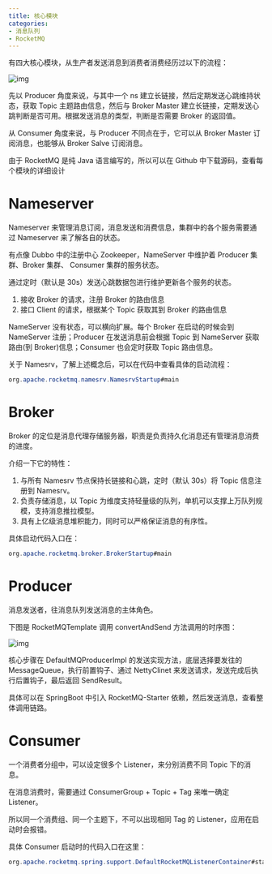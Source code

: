 ```yaml
---
title: 核心模块
categories: 
- 消息队列
- RocketMQ
---
```


有四大核心模块，从生产者发送消息到消费者消费经历过以下的流程：

![img](https://xiaoflyfish.oss-cn-beijing.aliyuncs.com/image/20201214165455.png)

先以 Producer 角度来说，与其中一个 ns 建立长链接，然后定期发送心跳维持状态，获取 Topic 主题路由信息，然后与 Broker Master 建立长链接，定期发送心跳判断是否可用。根据发送消息的类型，判断是否需要 Broker 的返回值。

从 Consumer 角度来说，与 Producer 不同点在于，它可以从 Broker Master 订阅消息，也能够从 Broker Salve 订阅消息。

由于 RocketMQ 是纯 Java 语言编写的，所以可以在 Github 中下载源码，查看每个模块的详细设计

# Nameserver

Nameserver 来管理消息订阅，消息发送和消费信息，集群中的各个服务需要通过 Nameserver 来了解各自的状态。

有点像 Dubbo 中的注册中心 Zookeeper，NameServer 中维护着 Producer 集群、Broker 集群、 Consumer 集群的服务状态。

通过定时（默认是 30s）发送心跳数据包进行维护更新各个服务的状态。

1. 接收 Broker 的请求，注册 Broker 的路由信息
2. 接口 Client 的请求，根据某个 Topic 获取其到 Broker 的路由信息

NameServer 没有状态，可以横向扩展。每个 Broker 在启动的时候会到NameServer 注册；Producer 在发送消息前会根据 Topic 到 NameServer 获取路由(到 Broker)信息；Consumer 也会定时获取 Topic 路由信息。

关于 Namesrv，了解上述概念后，可以在代码中查看具体的启动流程：

```java
org.apache.rocketmq.namesrv.NamesrvStartup#main
```

# Broker

Broker 的定位是消息代理存储服务器，职责是负责持久化消息还有管理消息消费的进度。

介绍一下它的特性：

1. 与所有 Namesrv 节点保持长链接和心跳，定时（默认 30s）将 Topic 信息注册到 Namesrv。
2. 负责存储消息，以 Topic 为维度支持轻量级的队列，单机可以支撑上万队列规模，支持消息推拉模型。
3. 具有上亿级消息堆积能力，同时可以严格保证消息的有序性。

具体启动代码入口在：

```java
org.apache.rocketmq.broker.BrokerStartup#main
```

# Producer

消息发送者，往消息队列发送消息的主体角色。

下图是 RocketMQTemplate 调用 convertAndSend 方法调用的时序图：

![img](https://xiaoflyfish.oss-cn-beijing.aliyuncs.com/image/20201214170005.png)

核心步骤在 DefaultMQProducerImpl 的发送实现方法，底层选择要发往的 MessageQueue，执行前置钩子、通过 NettyClinet 来发送请求，发送完成后执行后置钩子，最后返回 SendResult。

具体可以在 SpringBoot 中引入 RocketMQ-Starter 依赖，然后发送消息，查看整体调用链路。

# Consumer

一个消费者分组中，可以设定很多个 Listener，来分别消费不同 Topic 下的消息。

在消息消费时，需要通过 ConsumerGroup + Topic + Tag 来唯一确定 Listener。

所以同一个消费组、同一个主题下，不可以出现相同 Tag 的 Listener，应用在启动时会报错。

具体 Consumer 启动时的代码入口在这里：

```java
org.apache.rocketmq.spring.support.DefaultRocketMQListenerContainer#start
```